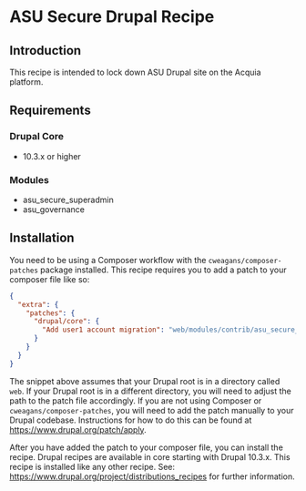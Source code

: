 # ASU Secure Drupal Recipe

## Introduction
This recipe is intended to lock down ASU Drupal site on the Acquia platform.
## Requirements
### Drupal Core
- 10.3.x or higher
### Modules
- asu_secure_superadmin
- asu_governance

## Installation
You need to be using a Composer workflow with the `cweagans/composer-patches` package installed. This recipe requires you to add a patch to your composer file like so:
```json
{
  "extra": {
    "patches": {
      "drupal/core": {
        "Add user1 account migration": "web/modules/contrib/asu_secure_superadmin/patch/user-module-3135592-2241mr-c39.patch"
      }
    }
  }
}
```
The snippet above assumes that your Drupal root is in a directory called `web`. If your Drupal root is in a different directory, you will need to adjust the path to the patch file accordingly.
If you are not using Composer or `cweagans/composer-patches`, you will need to add the patch manually to your Drupal codebase. Instructions for how to do this can be found at https://www.drupal.org/patch/apply.

After you have added the patch to your composer file, you can install the recipe. Drupal recipes are available in core starting with Drupal 10.3.x. This recipe is installed like any other recipe. See: https://www.drupal.org/project/distributions_recipes for further information. 